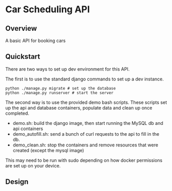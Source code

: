 # Car Scheduling API 

## Overview 
A basic API for booking cars 

## Quickstart
There are two ways to set up dev environment for this API. 

The first is to use the standard django commands to set up a dev instance. 
```
python ./manage.py migrate # set up the database
python ./manage.py runserver # start the server 
```
The second way is to use the provided demo bash scripts. These scripts set up 
the api and database containers, populate data and clean up once completed.

 - demo.sh: build the django image, then start running the MySQL db and api containers
 - demo_autofill.sh: send a bunch of curl requests to the api to fill in the db.
 - demo_clean.sh: stop the containers and remove resources that were created (except the mysql image)

This may need to be run with sudo depending on how docker permissions are set up on your device.


## Design 

##